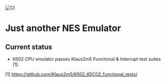 ![CI](https://github.com/JuantAldea/NES/workflows/CI/badge.svg)
# Just another NES Emulator

## Current status
- 6502 CPU emulator passes Klaus2m5 Functional & Interrupt test suites [1].


[1] https://github.com/Klaus2m5/6502_65C02_functional_tests/
